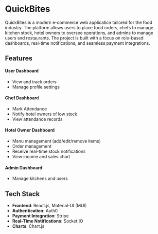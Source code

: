 <h1>QuickBites</h1>
<p>QuickBites is a modern e-commerce web application tailored for the food industry. The platform allows users to place food orders, chefs to manage kitchen stock, hotel owners to oversee operations, and admins to manage users and restaurants. The project is built with a focus on role-based dashboards, real-time notifications, and seamless payment integrations.</p>

<h2>Features</h2>

<h4>User Dashboard</h4>
<ul>
<li>View and track orders</li>
<li>Manage profile settings</li>
</ul>

<h4>Chef Dashboard</h4>
<ul>
<li>Mark Attendance</li>
<li>Notify hotel owners of low stock</li>
<li>View attendance records</li>
</ul>

<h4>Hotel Owner Dashboard</h4>
<ul>
<li>Menu management (add/edit/remove items)</li>
<li>Order management</li>
<li>Receive real-time stock notifications</li>
<li>View income and sales chart</li>
</ul>

<h4>Admin Dashboard</h4>
<ul>
<li>Manage kitchens and users</li>
</ul>

<h2>Tech Stack</h2>
<ul>
<li><strong>Frontend</strong>: React.js, Material-UI (MUI)</li>
<li><strong>Authentication</strong>: Auth0</li>
<li><strong>Payment Integration</strong>: Stripe</li>
<li><strong>Real-Time Notifications</strong>: Socket.IO</li>
<li><strong>Charts</strong>: Chart.js</li>
</ul>
